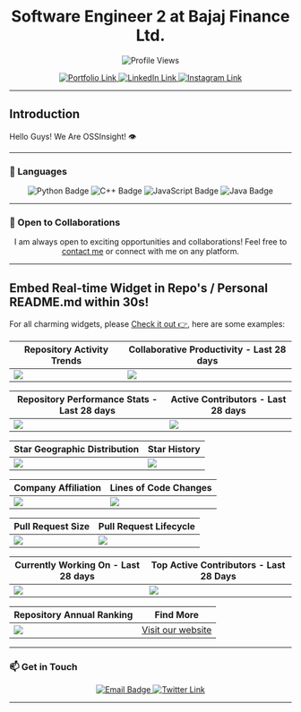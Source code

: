<h1 align="center">Software Engineer 2 at Bajaj Finance Ltd.</h1>

<p align="center">
  <img src="https://komarev.com/ghpvc/?username=akhilmedvolt" alt="Profile Views" />
</p>
<p align="center">
  <a href="https://akhilsanker.in/" target="_blank">
    <img src="https://img.shields.io/badge/Portfolio-Visit%20My%20Site-blue?style=for-the-badge&logo=internet-explorer" alt="Portfolio Link" />
  </a>
  <a href="https://www.linkedin.com/in/akhilsanker/" target="_blank">
    <img src="https://img.shields.io/badge/LinkedIn-Connect-blue?style=for-the-badge&logo=linkedin" alt="LinkedIn Link" />
  </a>
  <a href="https://www.instagram.com/akhilsank.er/" target="_blank">
    <img src="https://img.shields.io/badge/Instagram-Follow-blueviolet?style=for-the-badge&logo=instagram" alt="Instagram Link" />
  </a>
</p>

---

## Introduction

Hello Guys! We Are OSSInsight! 👁️

---

### 🔧 Languages

<div align="center">
  <img src="https://img.shields.io/badge/Python-3776AB?style=for-the-badge&logo=python&logoColor=white" alt="Python Badge" />
  <img src="https://img.shields.io/badge/C++-00599C?style=for-the-badge&logo=c%2B%2B&logoColor=white" alt="C++ Badge" />
  <img src="https://img.shields.io/badge/JavaScript-F7DF1E?style=for-the-badge&logo=javascript&logoColor=black" alt="JavaScript Badge" />
  <img src="https://img.shields.io/badge/Java-007396?style=for-the-badge&logo=java&logoColor=white" alt="Java Badge" />
</div>

---

### 🤝 Open to Collaborations

<p align="center">
  I am always open to exciting opportunities and collaborations! Feel free to <a href="mailto:akhilsanker.official@gmail.com">contact me</a> or connect with me on any platform.
</p>

---

## Embed Real-time Widget in Repo's / Personal README.md within 30s!

For all charming widgets, please [Check it out 👉](https://next.ossinsight.io/widgets?utm_source=github&utm_medium=referral), here are some examples:

| Repository Activity Trends | Collaborative Productivity - Last 28 days |
| ----------- | ----------- |
|<img src="https://next.ossinsight.io/widgets/official/compose-activity-trends/thumbnail.png?repo_id=41986369&image_size=auto" />|<img src="https://next.ossinsight.io/widgets/official/compose-last-28-days-collaborative-productivity/thumbnail.png?repo_id=41986369&image_size=auto" />|

| Repository Performance Stats - Last 28 days | Active Contributors - Last 28 days |
| ----------- | ----------- |
|<img src="https://next.ossinsight.io/widgets/official/compose-last-28-days-stats/thumbnail.png?repo_id=41986369&image_size=auto" />|<img src="https://next.ossinsight.io/widgets/official/compose-recent-active-contributors/thumbnail.png?repo_id=41986369&limit=100&image_size=auto"/>|

| Star Geographic Distribution | Star History |
| ----------- | ----------- |
|<img src="https://next.ossinsight.io/widgets/official/analyze-repo-stars-map/thumbnail.png?activity=stars&repo_id=41986369&image_size=auto" />|<img src="https://next.ossinsight.io/widgets/official/analyze-repo-stars-history/thumbnail.png?repo_id=41986369&image_size=auto" />|

| Company Affiliation | Lines of Code Changes |
| ----------- | ----------- |
|<img src="https://next.ossinsight.io/widgets/official/analyze-repo-company/thumbnail.png?activity=stars&repo_id=41986369&image_size=auto" />|<img src="https://next.ossinsight.io/widgets/official/analyze-repo-loc-per-month/thumbnail.png?repo_id=41986369&image_size=auto" />|

| Pull Request Size | Pull Request Lifecycle |
| ----------- | ----------- |
|<img src="https://next.ossinsight.io/widgets/official/analyze-repo-pull-requests-size-per-month/thumbnail.png?repo_id=41986369&image_size=auto" />|<img src="https://next.ossinsight.io/widgets/official/analyze-repo-pull-request-open-to-merged/thumbnail.png?repo_id=41986369&image_size=auto" />|

| Currently Working On - Last 28 days | Top Active Contributors - Last 28 Days |
| ----------- | ----------- |
|<img src="https://next.ossinsight.io/widgets/official/compose-currently-working-on/thumbnail.png?activity_type=all&user_id=12960671&image_size=auto" />|<img src="https://next.ossinsight.io/widgets/official/compose-recent-top-contributors/thumbnail.png?repo_id=41986369&image_size=auto" />|

| Repository Annual Ranking | Find More |
| ----------- | ----------- |
|<img src="https://next.ossinsight.io/widgets/official/collection-annually-ranking/thumbnail.png?activity=stars&collection_id=2&image_size=auto" />|<a href="https://next.ossinsight.io/widgets?utm_source=github&utm_medium=referral">Visit our website</a >|

---

### 📫 Get in Touch

<div align="center">
  <a href="mailto:akhilsanker.official@gmail.com">
    <img src="https://img.shields.io/badge/Email-akhilsanker.official@gmail.com-blue?style=for-the-badge&logo=gmail" alt="Email Badge" />
  </a>
  <a href="https://twitter.com/akhilsank_er" target="_blank">
    <img src="https://img.shields.io/badge/Twitter-Follow-blue?style=for-the-badge&logo=twitter" alt="Twitter Link" />
  </a>
</div>

---
